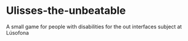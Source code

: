 # Ulisses-the-unbeatable
A small game for people with disabilities for the out interfaces subject at Lúsofona

